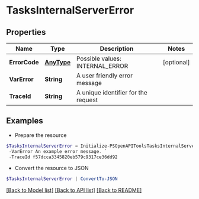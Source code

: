 # TasksInternalServerError
## Properties

Name | Type | Description | Notes
------------ | ------------- | ------------- | -------------
**ErrorCode** | [**AnyType**](.md) | Possible values: INTERNAL_ERROR | [optional] 
**VarError** | **String** | A user friendly error message | 
**TraceId** | **String** | A unique identifier for the request | 

## Examples

- Prepare the resource
```powershell
$TasksInternalServerError = Initialize-PSOpenAPIToolsTasksInternalServerError  -ErrorCode null `
 -VarError An example error message. `
 -TraceId f57dcca3345820eb579c9317ce36dd92
```

- Convert the resource to JSON
```powershell
$TasksInternalServerError | ConvertTo-JSON
```

[[Back to Model list]](../README.md#documentation-for-models) [[Back to API list]](../README.md#documentation-for-api-endpoints) [[Back to README]](../README.md)

